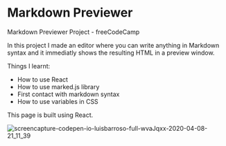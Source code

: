 # Markdown Previewer
Markdown Previewer Project - freeCodeCamp

In this project I made an editor where you can write anything in Markdown syntax and it immediatly shows the resulting HTML in a preview window.

Things I learnt:
- How to use React
- How to use marked.js library
- First contact with markdown syntax
- How to use variables in CSS

This page is built using React.

![screencapture-codepen-io-luisbarroso-full-wvaJqxx-2020-04-08-21_11_39](https://user-images.githubusercontent.com/58770446/78823891-c9e23580-79dd-11ea-90f3-0ed84b38e17f.png)

